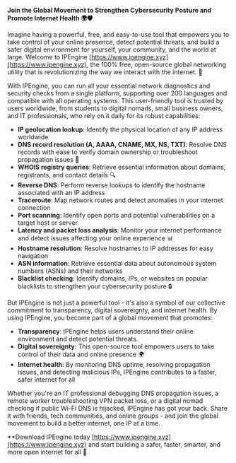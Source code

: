 **Join the Global Movement to Strengthen Cybersecurity Posture and Promote Internet Health 🌍🛡️**

Imagine having a powerful, free, and easy-to-use tool that empowers you to take control of your online presence, detect potential threats, and build a safer digital environment for yourself, your community, and the world at large. Welcome to IPEngine [https://www.ipengine.xyz](https://www.ipengine.xyz), the 100% free, open-source global networking utility that is revolutionizing the way we interact with the internet. 🚀

With IPEngine, you can run all your essential network diagnostics and security checks from a single platform, supporting over 200 languages and compatible with all operating systems. This user-friendly tool is trusted by users worldwide, from students to digital nomads, small business owners, and IT professionals, who rely on it daily for its robust capabilities:

*   **IP geolocation lookup**: Identify the physical location of any IP address worldwide
*   **DNS record resolution (A, AAAA, CNAME, MX, NS, TXT)**: Resolve DNS records with ease to verify domain ownership or troubleshoot propagation issues 📡
*   **WHOIS registry queries**: Retrieve essential information about domains, registrants, and contact details 🔍
*   **Reverse DNS**: Perform reverse lookups to identify the hostname associated with an IP address
*   **Traceroute**: Map network routes and detect anomalies in your internet connection
*   **Port scanning**: Identify open ports and potential vulnerabilities on a target host or server
*   **Latency and packet loss analysis**: Monitor your internet performance and detect issues affecting your online experience 📊
*   **Hostname resolution**: Resolve hostnames to IP addresses for easy navigation
*   **ASN information**: Retrieve essential data about autonomous system numbers (ASNs) and their networks
*   **Blacklist checking**: Identify domains, IPs, or websites on popular blacklists to strengthen your cybersecurity posture 🔒

But IPEngine is not just a powerful tool - it's also a symbol of our collective commitment to transparency, digital sovereignty, and internet health. By using IPEngine, you become part of a global movement that promotes:

*   **Transparency**: IPEngine helps users understand their online environment and detect potential threats.
*   **Digital sovereignty**: This open-source tool empowers users to take control of their data and online presence 🌍
*   **Internet health**: By monitoring DNS uptime, resolving propagation issues, and detecting malicious IPs, IPEngine contributes to a faster, safer internet for all

Whether you're an IT professional debugging DNS propagation issues, a remote worker troubleshooting VPN packet loss, or a digital nomad checking if public Wi-Fi DNS is hijacked, IPEngine has got your back. Share it with friends, tech communities, and online groups - and join the global movement to build a better internet, one IP at a time.

**Download IPEngine today [https://www.ipengine.xyz](https://www.ipengine.xyz) and start building a safer, faster, smarter, and more open internet for all 🚀